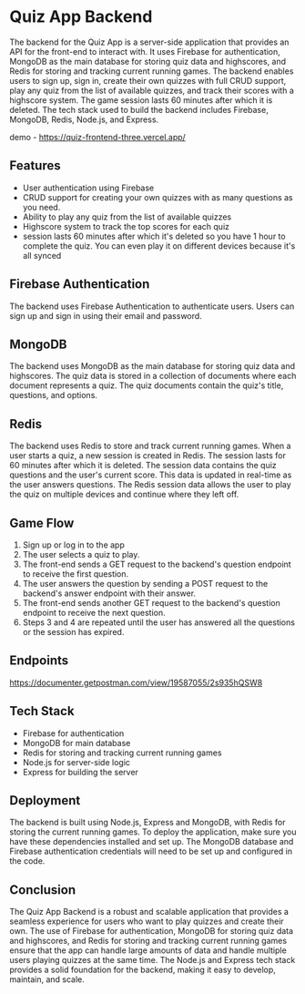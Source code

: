 # 

# **Quiz App Backend**

The backend for the Quiz App is a server-side application that provides an API for the front-end to interact with. It uses Firebase for authentication, MongoDB as the main database for storing quiz data and highscores, and Redis for storing and tracking current running games. The backend enables users to sign up, sign in, create their own quizzes with full CRUD support, play any quiz from the list of available quizzes, and track their scores with a highscore system. The game session lasts 60 minutes after which it is deleted. The tech stack used to build the backend includes Firebase, MongoDB, Redis, Node.js, and Express.

demo - https://quiz-frontend-three.vercel.app/

## **Features**

- User authentication using Firebase
- CRUD support for creating your own quizzes with as many questions as you need.
- Ability to play any quiz from the list of available quizzes
- Highscore system to track the top scores for each quiz
- session lasts 60 minutes after which it's deleted so you have 1 hour to complete the quiz. You can even play it on different devices because it's all synced

## **Firebase Authentication**

The backend uses Firebase Authentication to authenticate users. Users can sign up and sign in using their email and password.

## **MongoDB**

The backend uses MongoDB as the main database for storing quiz data and highscores. The quiz data is stored in a collection of documents where each document represents a quiz. The quiz documents contain the quiz's title, questions, and options.

## **Redis**

The backend uses Redis to store and track current running games. When a user starts a quiz, a new session is created in Redis. The session lasts for 60 minutes after which it is deleted. The session data contains the quiz questions and the user's current score. This data is updated in real-time as the user answers questions. The Redis session data allows the user to play the quiz on multiple devices and continue where they left off.

## **Game Flow**

1. Sign up or log in to the app
2. The user selects a quiz to play.
3. The front-end sends a GET request to the backend's question endpoint to receive the first question.
4. The user answers the question by sending a POST request to the backend's answer endpoint with their answer.
5. The front-end sends another GET request to the backend's question endpoint to receive the next question.
6. Steps 3 and 4 are repeated until the user has answered all the questions or the session has expired.

## **Endpoints**
 https://documenter.getpostman.com/view/19587055/2s935hQSW8

## **Tech Stack**

- Firebase for authentication
- MongoDB for main database
- Redis for storing and tracking current running games
- Node.js for server-side logic
- Express for building the server

## **Deployment**

The backend is built using Node.js, Express and MongoDB, with Redis for storing the current running games. To deploy the application, make sure you have these dependencies installed and set up. The MongoDB database and Firebase authentication credentials will need to be set up and configured in the code.

## **Conclusion**

The Quiz App Backend is a robust and scalable application that provides a seamless experience for users who want to play quizzes and create their own. The use of Firebase for authentication, MongoDB for storing quiz data and highscores, and Redis for storing and tracking current running games ensure that the app can handle large amounts of data and handle multiple users playing quizzes at the same time. The Node.js and Express tech stack provides a solid foundation for the backend, making it easy to develop, maintain, and scale.
